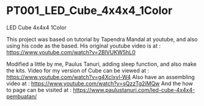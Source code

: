 # PT001_LED_Cube_4x4x4_1Color
LED Cube 4x4x4 1Color

This project was based on tutorial by Tapendra Mandal at youtube, and also using his code as the based. 
His original youtube video is at : https://www.youtube.com/watch?v=2BlVUKW5hL0

Modified a little by me, Paulus Tanuri, adding sleep function, and also make the kits. 
Video for my version of Cube can be viewed at : https://www.youtube.com/watch?v=g4Xclxyl-W4 
Also have an assembling video at : https://www.youtube.com/watch?v=sQzzTg2iMQw 
And the how to page can be visited at : https://www.paulustanuri.com/led-cube-4x4x4-pembuatan/
